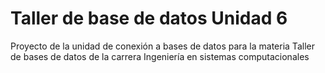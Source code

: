 # Taller de base de datos Unidad 6
Proyecto de la unidad de conexión a bases de datos para la materia Taller de bases de datos de la carrera Ingeniería en sistemas computacionales
